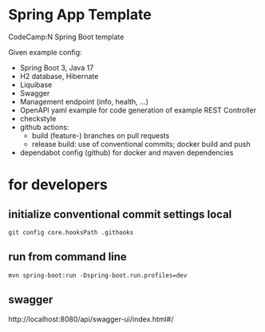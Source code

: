 # Spring App Template
CodeCamp:N Spring Boot template

Given example config:
* Spring Boot 3, Java 17
* H2 database, Hibernate
* Liquibase
* Swagger
* Management endpoint (info, health, ...)
* OpenAPI yaml example for code generation of example REST Controller
* checkstyle
* github actions:
  * build (feature-) branches on pull requests
  * release build: use of conventional commits; docker build and push
* dependabot config (github) for docker and maven dependencies

# for developers
## initialize conventional commit settings local
`git config core.hooksPath .githooks`

## run from command line
`mvn spring-boot:run -Dspring-boot.run.profiles=dev`

## swagger
http://localhost:8080/api/swagger-ui/index.html#/